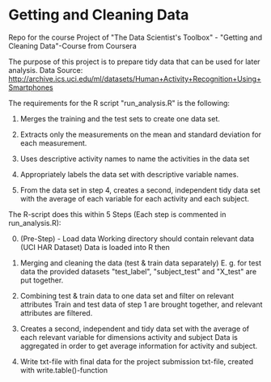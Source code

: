 # Getting and Cleaning Data
Repo for the course Project of "The Data Scientist's Toolbox" - "Getting and Cleaning Data"-Course from Coursera


The purpose of this project is to prepare tidy data that can be used for later analysis.
Data Source: http://archive.ics.uci.edu/ml/datasets/Human+Activity+Recognition+Using+Smartphones

The requirements for the R script "run_analysis.R" is the following: 

1.  Merges the training and the test sets to create one data set.

2.  Extracts only the measurements on the mean and standard deviation for each measurement.

3.  Uses descriptive activity names to name the activities in the data set

4.  Appropriately labels the data set with descriptive variable names. 

5.  From the data set in step 4, creates a second, independent tidy data set with the average of each variable for each activity and each subject.


The R-script does this within 5 Steps (Each step is commented in run_analysis.R):

0. (Pre-Step) - Load data
Working directory should contain relevant data (UCI HAR Dataset)
Data is loaded into R then

1. Merging and cleaning the data (test & train data separately)
E. g. for test data the provided datasets "test_label", "subject_test" and "X_test" are put together.

2. Combining test & train data to one data set and filter on relevant attributes
Train and test data of step 1 are brought together, and relevant attributes are filtered.

3. Creates a second, independent and tidy data set with the average of each relevant variable for dimensions activity and subject
Data is aggregated in order to get average information for activity and subject.

4. Write txt-file with final data for the project submission txt-file, created with write.table()-function


